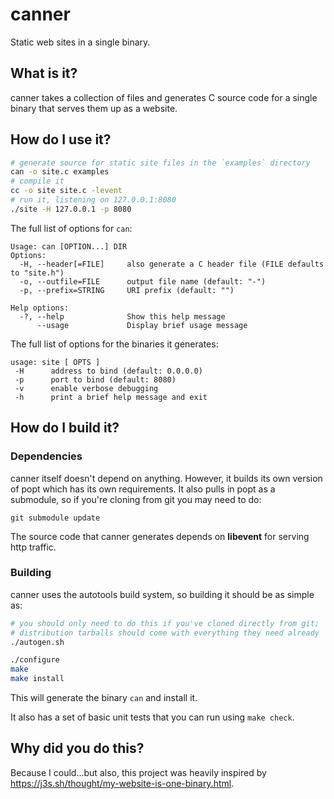 # canner
Static web sites in a single binary.

## What is it?
canner takes a collection of files and generates C source code for a single binary that serves them up as a website.

## How do I use it?

```bash
# generate source for static site files in the `examples` directory
can -o site.c examples
# compile it
cc -o site site.c -levent
# run it, listening on 127.0.0.1:8080
./site -H 127.0.0.1 -p 8080
```

The full list of options for `can`:
```
Usage: can [OPTION...] DIR
Options:
  -H, --header[=FILE]     also generate a C header file (FILE defaults to "site.h")
  -o, --outfile=FILE      output file name (default: "-")
  -p, --prefix=STRING     URI prefix (default: "")

Help options:
  -?, --help              Show this help message
      --usage             Display brief usage message
```

The full list of options for the binaries it generates:
```
usage: site [ OPTS ]
 -H      address to bind (default: 0.0.0.0)
 -p      port to bind (default: 8080)
 -v      enable verbose debugging
 -h      print a brief help message and exit
```

## How do I build it?

### Dependencies
canner itself doesn't depend on anything. However, it builds its own version of popt which has its own requirements. It also pulls in popt as a submodule, so if you're cloning from git you may need to do:

`git submodule update`

The source code that canner generates depends on **libevent** for serving http traffic.

### Building
canner uses the autotools build system, so building it should be as simple as:

```bash
# you should only need to do this if you've cloned directly from git;
# distribution tarballs should come with everything they need already
./autogen.sh

./configure
make
make install
```

This will generate the binary `can` and install it.

It also has a set of basic unit tests that you can run using `make check`.

## Why did you do this?
Because I could...but also, this project was heavily inspired by https://j3s.sh/thought/my-website-is-one-binary.html.
